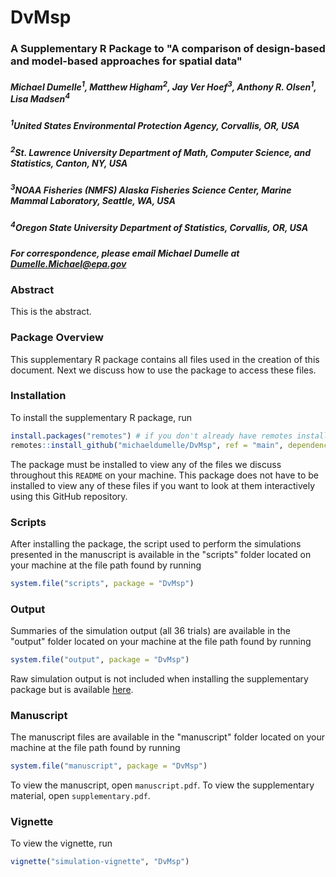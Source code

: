 # DvMsp

### A Supplementary R Package to "A comparison of design-based and model-based approaches for spatial data"

##### Michael Dumelle<sup>1</sup>, Matthew Higham<sup>2</sup>, Jay Ver Hoef<sup>3</sup>, Anthony R. Olsen<sup>1</sup>, Lisa Madsen<sup>4</sup>

##### <sup>1</sup>United States Environmental Protection Agency, Corvallis, OR, USA
##### <sup>2</sup>St. Lawrence University Department of Math, Computer Science, and Statistics, Canton, NY, USA
##### <sup>3</sup>NOAA Fisheries (NMFS) Alaska Fisheries Science Center, Marine Mammal Laboratory, Seattle, WA, USA
##### <sup>4</sup>Oregon State University Department of Statistics, Corvallis, OR, USA
##### For correspondence, please email Michael Dumelle at Dumelle.Michael@epa.gov

### Abstract
  This is the abstract.

### Package Overview

This supplementary R package contains all files used in the creation of this document. Next we discuss how to use the package to access these files.

### Installation

To install the supplementary R package, run
```r
install.packages("remotes") # if you don't already have remotes installed
remotes::install_github("michaeldumelle/DvMsp", ref = "main", dependencies = TRUE)
```

The package must be installed to view any of the files we discuss throughout this `README` on your machine. This package does not have to be installed to view any of these files if you want to look at them interactively using this GitHub repository.

### Scripts

After installing the package, the script used to perform the simulations presented in the manuscript is available in the "scripts" folder located on your machine at the file path found by running
```r
system.file("scripts", package = "DvMsp")
```

### Output

Summaries of the simulation output (all 36 trials) are available in the "output" folder located on your machine at the file path found by running
```r
system.file("output", package = "DvMsp")
```

Raw simulation output is not included when installing the supplementary package but is available [here](https://github.com/michaeldumelle/DvMsp/tree/main/inst/output/simulation_raw).

### Manuscript

The manuscript files are available in the "manuscript" folder located on your machine at the file path found by running
```r
system.file("manuscript", package = "DvMsp")
```

To view the manuscript, open `manuscript.pdf`. To view the supplementary material, open `supplementary.pdf`.

### Vignette

To view the vignette, run
```r
vignette("simulation-vignette", "DvMsp")
```
